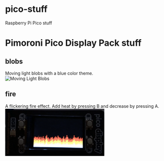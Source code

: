 # pico-stuff
Raspberry Pi Pico stuff

# Pimoroni Pico Display Pack stuff

## blobs
Moving light blobs with a blue color theme.  
![Moving Light Blobs](blobs/sample.gif)

## fire
A flickering fire effect. Add heat by pressing B and decrease by pressing A.  
![Flickering Fire](fire/sample.gif)
